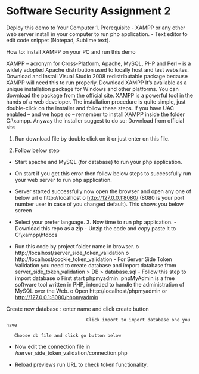 # Software Security Assignment 2 
Deploy this demo to Your Computer 1. Prerequisite - XAMPP or any other web server install in your computer to run php application. - Text editor to edit code snippet (Notepad, Sublime text). 
 
How to: install XAMPP on your PC and run this demo 
 
XAMPP – acronym for Cross-Platform, Apache, MySQL, PHP and Perl – is a widely adopted Apache distribution used to locally host and test websites. 
Download and Install Visual Studio 2008 redistributable package because XAMPP will need this to run properly. 
Download XAMPP It’s available as a unique installation package for Windows and other platforms. You can download the package from the official site. 
XAMPP is a powerful tool in the hands of a web developer. 
The installation procedure is quite simple, just double-click on the installer and follow these steps. 
If you have UAC enabled – and we hope so – remember to install XAMPP inside the folder C:\xampp. Anyway the installer suggest to do so: Download from official site 
 
 
1. Run download file by double click on it or just enter on this file. 
 
2. Follow below step 
 
- Start apache and MySQL (for database) to run your php application. 

 
- On start if you get this error then follow below steps to successfully run your web server to run php application. 
 
- Server started successfully now open the browser and open any one of below url o http://localhost o http://127.0.0.1:8080/ (8080 is your port number user in case of you changed default). This shows you below screen 

 
- Select your prefer language. 3. Now time to run php application. - Download this repo as a zip - Unzip the code and copy paste it to C:\xampp\htdocs 
 
- Run this code by project folder name in browser. o http://localhost/server_side_token_validation  o http://localhost/cookie_token_validation  - For Server Side Token Validation you need to create database and import database from server_side_token_validation > DB > database.sql - Follow this step to import database o First start phpmyadmin. phpMyAdmin is a free software tool written in PHP, intended to handle the administration of MySQL over the Web. o Open http://localhost/phpmyadmin or http://127.0.0.1:8080/phpmyadmin 
 
 
 
Create new database : enter name and click create button 
 
 
 
 
 
                                  Click import to import database one you have  
                     
       Choose db file and click go button below 
 

 
 
- Now edit the connection file in /server_side_token_validation/connection.php 
 
- Reload previews run URL to check token functionality. 

